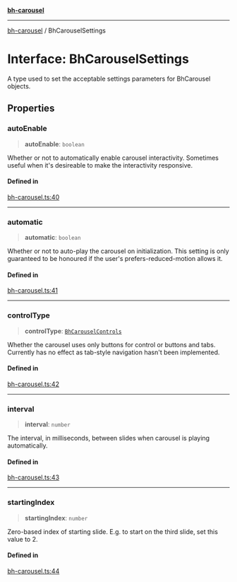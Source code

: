 [**bh-carousel**](../README.md)

---

[bh-carousel](../README.md) / BhCarouselSettings

# Interface: BhCarouselSettings

A type used to set the acceptable settings parameters for BhCarousel objects.

## Properties

### autoEnable

> **autoEnable**: `boolean`

Whether or not to automatically enable carousel interactivity. Sometimes
useful when it's desireable to make the interactivity responsive.

#### Defined in

[bh-carousel.ts:40](https://github.com/ctorgalson/bh-carousel/blob/147693399637e2f8103b0a9a535f7000bd735bc1/src/bh-carousel.ts#L40)

---

### automatic

> **automatic**: `boolean`

Whether or not to auto-play the carousel on initialization. This setting
is only guaranteed to be honoured if the user's prefers-reduced-motion
allows it.

#### Defined in

[bh-carousel.ts:41](https://github.com/ctorgalson/bh-carousel/blob/147693399637e2f8103b0a9a535f7000bd735bc1/src/bh-carousel.ts#L41)

---

### controlType

> **controlType**: [`BhCarouselControls`](../type-aliases/BhCarouselControls.md)

Whether the carousel uses only buttons for control or buttons and tabs.
Currently has no effect as tab-style navigation hasn't been implemented.

#### Defined in

[bh-carousel.ts:42](https://github.com/ctorgalson/bh-carousel/blob/147693399637e2f8103b0a9a535f7000bd735bc1/src/bh-carousel.ts#L42)

---

### interval

> **interval**: `number`

The interval, in milliseconds, between slides when carousel is playing
automatically.

#### Defined in

[bh-carousel.ts:43](https://github.com/ctorgalson/bh-carousel/blob/147693399637e2f8103b0a9a535f7000bd735bc1/src/bh-carousel.ts#L43)

---

### startingIndex

> **startingIndex**: `number`

Zero-based index of starting slide. E.g. to start on the third slide,
set this value to 2.

#### Defined in

[bh-carousel.ts:44](https://github.com/ctorgalson/bh-carousel/blob/147693399637e2f8103b0a9a535f7000bd735bc1/src/bh-carousel.ts#L44)
